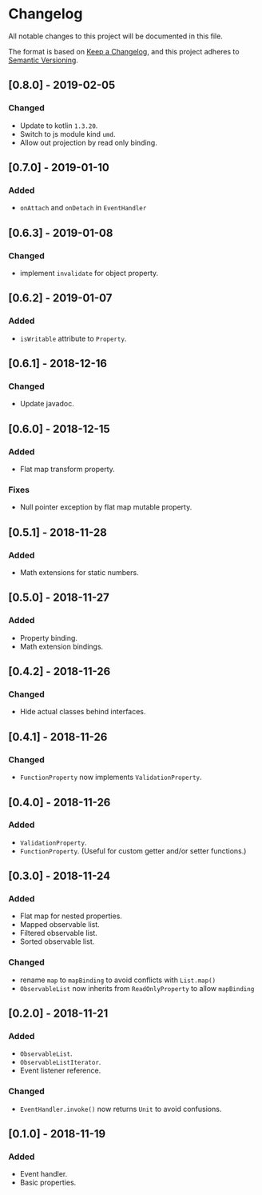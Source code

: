 # Changelog
All notable changes to this project will be documented in this file.

The format is based on [Keep a Changelog](https://keepachangelog.com/en/1.0.0/),
and this project adheres to [Semantic Versioning](https://semver.org/spec/v2.0.0.html).

## [0.8.0] - 2019-02-05
### Changed
- Update to kotlin `1.3.20`.
- Switch to js module kind `umd`.
- Allow out projection by read only binding.

## [0.7.0] - 2019-01-10
### Added
- `onAttach` and `onDetach` in `EventHandler`

## [0.6.3] - 2019-01-08
### Changed
- implement `invalidate` for object property.

## [0.6.2] - 2019-01-07
### Added
- `isWritable` attribute to `Property`.

## [0.6.1] - 2018-12-16
### Changed
- Update javadoc.

## [0.6.0] - 2018-12-15
### Added
- Flat map transform property.

### Fixes
- Null pointer exception by flat map mutable property.

## [0.5.1] - 2018-11-28
### Added
- Math extensions for static numbers.

## [0.5.0] - 2018-11-27
### Added
- Property binding.
- Math extension bindings.

## [0.4.2] - 2018-11-26
### Changed
- Hide actual classes behind interfaces.

## [0.4.1] - 2018-11-26
### Changed
- `FunctionProperty` now implements `ValidationProperty`.

## [0.4.0] - 2018-11-26
### Added
- `ValidationProperty`.
- `FunctionProperty`. (Useful for custom getter and/or setter functions.)

## [0.3.0] - 2018-11-24
### Added
- Flat map for nested properties.
- Mapped observable list.
- Filtered observable list.
- Sorted observable list.

### Changed
- rename `map` to `mapBinding` to avoid conflicts with `List.map()`
- `ObservableList` now inherits from `ReadOnlyProperty` to allow `mapBinding` 

## [0.2.0] - 2018-11-21
### Added
- `ObservableList`.
- `ObservableListIterator`.
- Event listener reference.

### Changed
- `EventHandler.invoke()` now returns `Unit` to avoid confusions.

## [0.1.0] - 2018-11-19
### Added
- Event handler.
- Basic properties.
